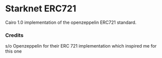 # Starknet ERC721

Cairo 1.0 implementation of the openzeppelin ERC721 standard.

### Credits

s/o Openzeppelin for their ERC 721 implementation which inspired me for this one
